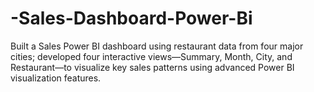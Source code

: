 # -Sales-Dashboard-Power-Bi
Built a Sales Power BI dashboard using restaurant data from four major cities; developed four interactive views—Summary, Month, City, and Restaurant—to visualize key sales patterns using advanced Power BI visualization features.
